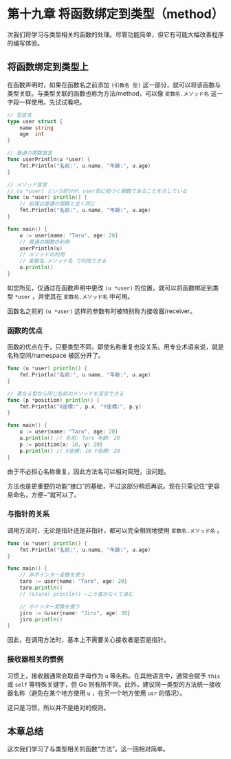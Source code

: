 # 第十九章 将函数绑定到类型（method）


次我们将学习与类型相关的函数的处理。尽管功能简单，但它有可能大幅改善程序的编写体验。

## 将函数绑定到类型上

在函数声明时，如果在函数名之前添加 `(引数名 型)` 这一部分，就可以将该函数与类型关联。与类型关联的函数也称为方法/method，可以像 `変数名.メソッド名` 这一字段一样使用。先试试看吧。

```go
// 型宣言
type user struct {
	name string
	age  int
}

// 普通の関数宣言
func userPrintln(u *user) {
	fmt.Println("名前:", u.name, "年齢:", u.age)
}

// メソッド宣言
// (u *user) という部分が、user型に紐づく関数であることを示している
func (u *user) println() {
	// 処理は普通の関数と全く同じ
	fmt.Println("名前:", u.name, "年齢:", u.age)
}

func main() {
	u := user{name: "Taro", age: 20}
	// 普通の関数の利用
	userPrintln(u)
	// メソッドの利用
	// 変数名.メソッド名 で利用できる
	u.println()
}
```


如您所见，仅通过在函数声明中更改 `(u *user)` 的位置，就可以将函数绑定到类型 `*user` ，并使其在 `変数名.メソッド名` 中可用。


函数名之前的 `(u *user)` 这样的参数有时被特别称为接收器/receiver。

### 函数的优点

函数的优点在于，只要类型不同，即使名称重复也没关系。用专业术语来说，就是名称空间/namespace 被区分开了。

```go
func (u *user) println() {
	fmt.Println("名前:", u.name, "年齢:", u.age)
}

// 異なる型なら同じ名前のメソッドを宣言できる
func (p *position) println() {
	fmt.Println("X座標:", p.x, "Y座標:", p.y)
}

func main() {
	u := user{name: "Taro", age: 20}
	u.println() // 名前: Taro 年齢: 20
	p := position{x: 10, y: 20}
	p.println() // X座標: 10 Y座標: 20
}
```

由于不必担心名称重复，因此方法名可以相对简短，没问题。

方法也是更重要的功能“接口”的基础，不过这部分稍后再说。现在只需记住“更容易命名，方便~”就可以了。

### 与指针的关系

调用方法时，无论是指针还是非指针，都可以完全相同地使用 `変数名.メソッド名` 。

```go
func (u *user) println() {
	fmt.Println("名前:", u.name, "年齢:", u.age)
}

func main() {
	// 非ポインター変数を使う
	taro := user{name: "Taro", age: 20}
	taro.println()
	// (&taro).println() ←こう書かなくて済む

	// ポインター変数を使う
	jiro := &user{name: "Jiro", age: 30}
	jiro.println()
}
```

因此，在调用方法时，基本上不需要关心接收者是否是指针。

### 接收器相关的惯例

习惯上，接收器通常会取首字母作为 `u` 等名称。在其他语言中，通常会赋予 `this` 或 `self` 等特殊关键字，但 Go 则有所不同。此外，建议同一类型的方法统一接收器名称（避免在某个地方使用 `u` ，在另一个地方使用 `usr` 的情况）。


这只是习惯，所以并不是绝对的规则。

## 本章总结

这次我们学习了与类型相关的函数“方法”。这一回相对简单。
